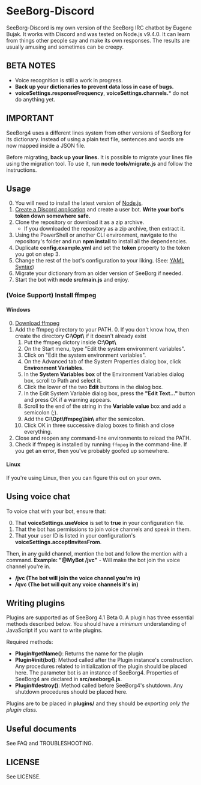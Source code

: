 # SeeBorg-Discord

SeeBorg-Discord is my own version of the SeeBorg IRC chatbot by Eugene Bujak.
It works with Discord and was tested on Node.js v9.4.0.
It can learn from things other people say and make its own responses.
The results are usually amusing and sometimes can be creepy.

## BETA NOTES

* Voice recognition is still a work in progress.
* **Back up your dictionaries to prevent data loss in case of bugs.**
* **voiceSettings.responseFrequency**, **voiceSettings.channels.*** do not do anything yet.

## IMPORTANT

SeeBorg4 uses a different lines system from other versions of SeeBorg for its dictionary.
Instead of using a plain text file, sentences and words are now mapped inside a JSON file.

Before migrating, **back up your lines.**
It is possible to migrate your lines file using the migration tool. To use it, run **node tools/migrate.js** and follow the instructions. 

## Usage

0. You will need to install the latest version of [Node.js](https://nodejs.org/en/).
1. [Create a Discord application](https://discordapp.com/developers/applications/me) and create a user bot.  **Write your bot's token down somewhere safe.**
2. Clone the repository or download it as a zip archive.
    - If you downloaded the repository as a zip archive, then extract it.
3. Using the PowerShell or another CLI environment, navigate to the repository's folder and run **npm install** to install all the dependencies.
4. Duplicate **config.example.yml** and set the **token** property to the token you got on step 3.
5. Change the rest of the bot's configuration to your liking. (See: [YAML Syntax](https://learn.getgrav.org/advanced/yaml))
6. Migrate your dictionary from an older version of SeeBorg if needed.
7. Start the bot with **node src/main.js** and enjoy.

### (Voice Support) Install ffmpeg

#### Windows

0. [Download ffmpeg](https://www.ffmpeg.org/download.html)
1. Add the ffmpeg directory to your PATH.
    0. If you don't know how, then create the directory **C:\\Opt\\** if it doesn't already exist
    1. Put the ffmpeg dictory inside **C:\\Opt\\**
    2. On the Start menu, type "Edit the system environment variables".
    3. Click on "Edit the system environment variables".
    4. On the Advanced tab of the System Properties dialog box, click **Environment Variables**.
    5. In the **System Variables box** of the Environment Variables dialog box, scroll to Path and select it.
    6. Click the lower of the two **Edit** buttons in the dialog box.
    7. In the Edit System Variable dialog box, press the **"Edit Text..."** button and press OK if a warning appears.
    8. Scroll to the end of the string in the **Variable value** box and add a semicolon (;).
    9. Add the **C:\\Opt\\ffmpeg\\bin\\** after the semicolon.
    10. Click OK in three successive dialog boxes to finish and close everything.
2. Close and reopen any command-line environments to reload the PATH.
3. Check if ffmpeg is installed by running `ffmpeg` in the command-line. If you get an error, then you've probably goofed up somewhere.

#### Linux

If you're using Linux, then you can figure this out on your own.

## Using voice chat

To voice chat with your bot, ensure that:

0. That **voiceSettings.useVoice** is set to **true** in your configuration file.
1. That the bot has permissions to join voice channels and speak in them.
2. That your user ID is listed in your configuration's **voiceSettings.acceptInvitesFrom**.

Then, in any guild channel, mention the bot and follow the mention with a command.
**Example: "@MyBot /jvc"** - Will make the bot join the voice channel you're in.

* **/jvc (The bot will join the voice channel you're in)**
* **/qvc (The bot will quit any voice channels it's in)**

## Writing plugins

Plugins are supported as of SeeBorg 4.1 Beta 0. A plugin has three essential methods described below.
You should have a *minimum* understanding of JavaScript if you want to write plugins.

Required methods:
  - **Plugin#getName()**: Returns the name for the plugin
  - **Plugin#init(bot)**: Method called after the Plugin instance's construction. Any procedures related to initialization of the plugin should be placed here. The parameter bot is an instance of SeeBorg4. Properties of SeeBorg4 are declared in **src/seeborg4.js**.
  - **Plugin#destroy()**: Method called before SeeBorg4's shutdown. Any shutdown procedures should be placed here.

Plugins are to be placed in **plugins/** and they should be *exporting only the plugin class.*

## Useful documents

See FAQ and TROUBLESHOOTING.

## LICENSE

See LICENSE.
